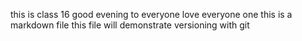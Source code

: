 this is class 16
good evening to everyone 
love everyone one 
this is a markdown file 
this file will demonstrate versioning with git 

